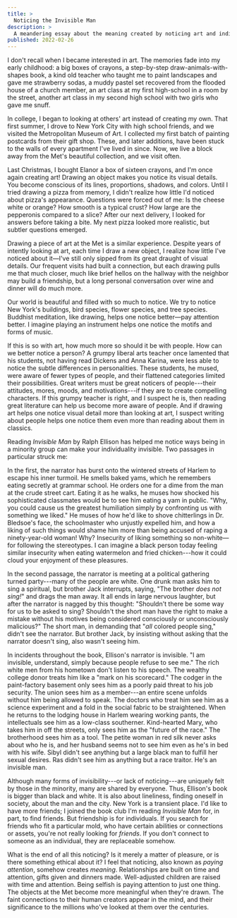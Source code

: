 ```yaml
---
title: >
  Noticing the Invisible Man
description: >
  A meandering essay about the meaning created by noticing art and individuals.
published: 2022-02-26
---
```


I don't recall when I became interested in art. The memories fade into my early childhood: a big boxes of crayons, a step-by-step draw-animals-with-shapes book, a kind old teacher who taught me to paint landscapes and gave me strawberry sodas, a muddy pastel set recovered from the flooded house of a church member, an art class at my first high-school in a room by the street, another art class in my second high school with two girls who gave me snuff.

In college, I began to looking at others' art instead of creating my own. That first summer, I drove to New York City with high school friends, and we visited the Metropolitan Museum of Art. I collected my first batch of painting postcards from their gift shop. These, and later additions, have been stuck to the walls of every apartment I've lived in since. Now, we live a block away from the Met's beautiful collection, and we visit often.

Last Christmas, I bought Elanor a box of sixteen crayons, and I'm once again creating art! Drawing an object makes you notice its visual details. You become conscious of its lines, proportions, shadows, and colors. Until I tried drawing a pizza from memory, I didn't realize how little I'd noticed about pizza's appearance. Questions were forced out of me: Is the cheese white or orange? How smooth is a typical crust? How large are the pepperonis compared to a slice? After our next delivery, I looked for answers before taking a bite. My next pizza looked more realistic, but subtler questions emerged.

Drawing a piece of art at the Met is a similar experience. Despite years of intently looking at art, each time I draw a new object, I realize how little I've noticed about it—I've still only sipped from its great draught of visual details. Our frequent visits had built a connection, but each drawing pulls me that much closer, much like brief hellos on the hallway with the neighbor may build a friendship, but a long personal conversation over wine and dinner will do much more.

Our world is beautiful and filled with so much to notice. We try to notice New York's buildings, bird species, flower species, and tree species. Buddhist meditation, like drawing, helps one notice better—pay attention better. I imagine playing an instrument helps one notice the motifs and forms of music.

If this is so with art, how much more so should it be with people. How can we better notice a person? A grumpy liberal arts teacher once lamented that his students, not having read Dickens and Anna Karina, were less able to notice the subtle differences in personalities. These students, he mused, were aware of fewer types of people, and their flattened categories limited their possibilities. Great writers must be great noticers of people---their attitudes, mores, moods, and motivations---if they are to create compelling characters. If this grumpy teacher is right, and I suspect he is, then reading great literature can help us become more aware of people. And if drawing art helps one notice visual detail more than looking at art, I suspect writing about people helps one notice them even more than reading about them in classics.

Reading _Invisible Man_ by Ralph Ellison has helped me notice ways being in a minority group can make your individuality invisible. Two passages in particular struck me:

In the first, the narrator has burst onto the wintered streets of Harlem to escape his inner turmoil. He smells baked yams, which he remembers eating secretly at grammar school. He orders one for a dime from the man at the crude street cart. Eating it as he walks, he muses how shocked his sophisticated classmates would be to see him eating a yam in public. "Why, you could cause us the greatest humiliation simply by confronting us with something we liked." He muses of how he'd like to shove chitterlings in Dr. Bledsoe's face, the schoolmaster who unjustly expelled him, and how a liking of such things would shame him more than being accused of raping a ninety-year-old woman! Why? Insecurity of liking something so non-white—for following the stereotypes. I can imagine a black person today feeling similar insecurity when eating watermelon and fried chicken---how it could cloud your enjoyment of these pleasures.

In the second passage, the narrator is meeting at a political gathering turned party---many of the people are white. One drunk man asks him to sing a spiritual, but brother Jack interrupts, saying, "The brother _does not sing!_" and drags the man away. It all ends in large nervous laughter, but after the narrator is nagged by this thought: "Shouldn't there be some way for us to be asked to sing? Shouldn't the short man have the right to make a mistake without his motives being considered consciously or unconsciously malicious?" The short man, in demanding that "_all_ colored people sing," didn't see the narrator. But brother Jack, by insisting without asking that the narrator doesn't sing, also wasn't seeing him.

In incidents throughout the book, Ellison's narrator is invisible. "I am invisible, understand, simply because people refuse to see me." The rich white men from his hometown don't listen to his speech. The wealthy college donor treats him like a "mark on his scorecard." The codger in the paint-factory basement only sees him as a poorly paid threat to his job security. The union sees him as a member---an entire scene unfolds without him being allowed to speak. The doctors who treat him see him as a science experiment and a fold in the social fabric to be straightened. When he returns to the lodging house in Harlem wearing working pants, the intellectuals see him as a low-class southerner. Kind-hearted Mary, who takes him in off the streets, only sees him as the "future of the race." The brotherhood sees him as a tool. The petite woman in red silk never asks about who he is, and her husband seems not to see him even as he's in bed with his wife. Sibyl didn't see anything but a large black man to fulfill her sexual desires. Ras didn't see him as anything but a race traitor. He's an invisible man.

Although many forms of invisibility---or lack of noticing---are uniquely felt by those in the minority, many are shared by everyone. Thus, Ellison's book is bigger than black and white. It is also about lineliness, finding oneself in society, about the man and the city. New York is a transient place. I'd like to have more friends; I joined the book club I'm reading _Invisible Man_ for, in part, to find friends. But friendship is for individuals. If you search for friends who fit a particular mold, who have certain abilities or connections or assets, you're not really looking for _friends_. If you don't connect to someone as an individual, they are replaceable somehow.

What is the end of all this noticing? Is it merely a matter of pleasure, or is there something ethical about it? I feel that noticing, also known as _paying attention_, somehow creates _meaning_. Relationships are built on time and attention, gifts given and dinners made. Well-adjusted children are raised with time and attention. Being selfish is paying attention to just one thing. The objects at the Met become more meaningful when they're drawn. The faint connections to their human creators appear in the mind, and their significance to the millions who've looked at them over the centuries.
